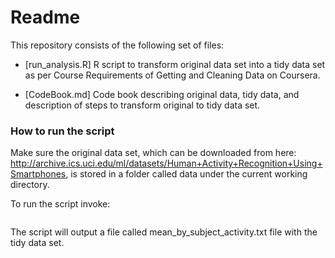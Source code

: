 # Readme

This repository consists of the following set of files: 
  * [run_analysis.R] R script to transform original data set into a tidy data set as per Course Requirements of Getting and Cleaning Data on Coursera. 
  - [CodeBook.md] Code book describing original data, tidy data, and description of steps to transform original to tidy data set.

### How to run the script

Make sure the original data set, which can be downloaded from here: http://archive.ics.uci.edu/ml/datasets/Human+Activity+Recognition+Using+Smartphones, is stored in a folder called data under the current working directory.

To run the script invoke:

```Rscript run_analysis.R
```

The script will output a file called mean_by_subject_activity.txt file with the tidy data set.